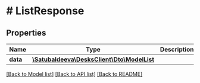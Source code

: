 # # ListResponse

## Properties

Name | Type | Description | Notes
------------ | ------------- | ------------- | -------------
**data** | [**\Satubaldeeva\DesksClient\Dto\ModelList**](ModelList.md) |  |

[[Back to Model list]](../../README.md#models) [[Back to API list]](../../README.md#endpoints) [[Back to README]](../../README.md)
